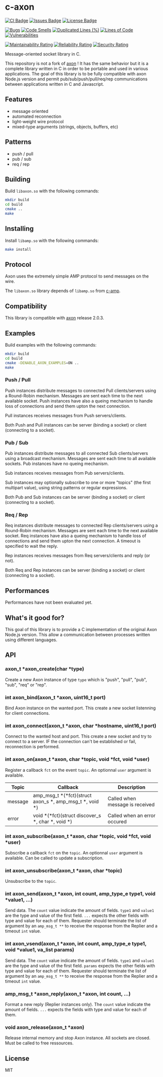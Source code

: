 # c-axon

[![CI Badge](https://github.com/joelguittet/c-axon/workflows/ci/badge.svg)](https://github.com/joelguittet/c-axon/actions)
[![Issues Badge](https://img.shields.io/github/issues/joelguittet/c-axon)](https://github.com/joelguittet/c-axon/issues)
[![License Badge](https://img.shields.io/github/license/joelguittet/c-axon)](https://github.com/joelguittet/c-axon/blob/master/LICENSE)

[![Bugs](https://sonarcloud.io/api/project_badges/measure?project=joelguittet_c-axon&metric=bugs)](https://sonarcloud.io/dashboard?id=joelguittet_c-axon)
[![Code Smells](https://sonarcloud.io/api/project_badges/measure?project=joelguittet_c-axon&metric=code_smells)](https://sonarcloud.io/dashboard?id=joelguittet_c-axon)
[![Duplicated Lines (%)](https://sonarcloud.io/api/project_badges/measure?project=joelguittet_c-axon&metric=duplicated_lines_density)](https://sonarcloud.io/dashboard?id=joelguittet_c-axon)
[![Lines of Code](https://sonarcloud.io/api/project_badges/measure?project=joelguittet_c-axon&metric=ncloc)](https://sonarcloud.io/dashboard?id=joelguittet_c-axon)
[![Vulnerabilities](https://sonarcloud.io/api/project_badges/measure?project=joelguittet_c-axon&metric=vulnerabilities)](https://sonarcloud.io/dashboard?id=joelguittet_c-axon)

[![Maintainability Rating](https://sonarcloud.io/api/project_badges/measure?project=joelguittet_c-axon&metric=sqale_rating)](https://sonarcloud.io/dashboard?id=joelguittet_c-axon)
[![Reliability Rating](https://sonarcloud.io/api/project_badges/measure?project=joelguittet_c-axon&metric=reliability_rating)](https://sonarcloud.io/dashboard?id=joelguittet_c-axon)
[![Security Rating](https://sonarcloud.io/api/project_badges/measure?project=joelguittet_c-axon&metric=security_rating)](https://sonarcloud.io/dashboard?id=joelguittet_c-axon)

Message-oriented socket library in C.

This repository is not a fork of [axon](https://github.com/tj/axon) ! It has the same behavior but it is a complete library written in C in order to be portable and used in various applications. The goal of this library is to be fully compatible with axon Node.js version and permit pub/sub/push/pull/req/rep communications between applications written in C and Javascript.

## Features

*   message oriented
*   automated reconnection
*   light-weight wire protocol
*   mixed-type arguments (strings, objects, buffers, etc)

## Patterns

*   push / pull
*   pub / sub
*   req / rep

## Building

Build `libaxon.so` with the following commands:

``` bash
mkdir build
cd build
cmake ..
make
```


## Installing

Install `libamp.so` with the following commands:

``` bash
make install
```

## Protocol

Axon uses the extremely simple AMP protocol to send messages on the wire.

The `libaxon.so` library depends of `libamp.so` from [c-amp](https://github.com/joelguittet/c-amp).

## Compatibility

This library is compatible with [axon](https://github.com/tj/axon) release 2.0.3.

## Examples

Build examples with the following commands:
``` bash
mkdir build
cd build
cmake -DENABLE_AXON_EXAMPLES=ON ..
make
```

### Push / Pull

Push instances distribute messages to connected Pull clients/servers using a Round-Robin mechanism. Messages are sent each time to the next available socket. Push instances have also a queing mechanism to handle loss of connections and send them upton the next connection.

Pull instances receives messages from Push servers/clients.

Both Push and Pull instances can be server (binding a socket) or client (connecting to a socket).

### Pub / Sub

Pub instances distribute messages to all connected Sub clients/servers using a broadcast mechanism. Messages are sent each time to all available sockets. Pub instances have no queing mechanism.

Sub instances receives messages from Pub servers/clients.

Sub instances may optionally subscribe to one or more "topics" (the first multipart value), using string patterns or regular expressions.
 
Both Pub and Sub instances can be server (binding a socket) or client (connecting to a socket).

### Req / Rep

Req instances distribute messages to connected Rep clients/servers using a Round-Robin mechanism. Messages are sent each time to the next available socket. Req instances have also a queing mechanism to handle loss of connections and send them upton the next connection. A timeout is specified to wait the reply.

Rep instances receives messages from Req servers/clients and reply (or not).

Both Req and Rep instances can be server (binding a socket) or client (connecting to a socket).

## Performances

Performances have not been evaluated yet.

## What's it good for?

This goal of this library is to provide a C implementation of the original Axon Node.js version. This allow a communication between processes written using different languages.

## API

### axon_t *axon_create(char *type)

Create a new Axon instance of type `type` which is "push", "pull", "pub", "sub", "req" or "rep".

### int axon_bind(axon_t *axon, uint16_t port)

Bind Axon instance on the wanted port. This create a new socket listenning for client connections.

### int axon_connect(axon_t *axon, char *hostname, uint16_t port)

Connect to the wanted host and port. This create a new socket and try to connect to a server. IF the connection can't be established or fail, reconnection is performed.

### int axon_on(axon_t *axon, char *topic, void *fct, void *user)

Register a callback `fct` on the event `topic`. An optionnal `user` argument is available.

| Topic   | Callback                                                | Description                     |
|---------|---------------------------------------------------------|---------------------------------|
| message | amp_msg_t *(*fct)(struct axon_s *, amp_msg_t *, void *) | Called when message is received |
| error   | void *(*fct)(struct discover_s *, char *, void *)       | Called when an error occured    |

### int axon_subscribe(axon_t *axon, char *topic, void *fct, void *user)

Subscribe a callback `fct` on the `topic`. An optionnal `user` argument is available. Can be called to update a subscription.

### int axon_unsubscribe(axon_t *axon, char *topic)

Unsubscribe to the `topic`.

### int axon_send(axon_t *axon, int count, amp_type_e type1, void *value1, ...)

Send data. The `count` value indicate the amount of fields. `type1` and `value1` are the type and value of the first field. `...` expects the other fields with type and value for each of them. Requester should terminate the list of argument by an `amp_msg_t **` to receive the response from the Replier and a timeout `int` value.

### int axon_vsend(axon_t *axon, int count, amp_type_e type1, void *value1, va_list params)

Send data. The `count` value indicate the amount of fields. `type1` and `value1` are the type and value of the first field. `params` expects the other fields with type and value for each of them. Requester should terminate the list of argument by an `amp_msg_t **` to receive the response from the Replier and a timeout `int` value.

### amp_msg_t *axon_reply(axon_t *axon, int count, ...)

Format a new reply (Replier instances only). The `count` value indicate the amount of fields. `...` expects the fields with type and value for each of them.

### void axon_release(axon_t *axon)

Release internal memory and stop Axon instance. All sockets are closed. Must be called to free ressources.

## License

MIT
